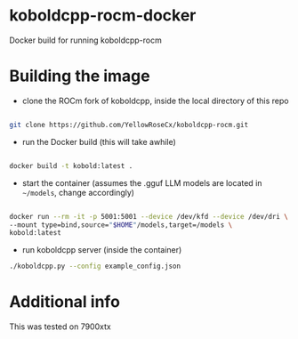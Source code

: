 # koboldcpp-rocm-docker
Docker build for running koboldcpp-rocm

# Building the image

- clone the ROCm fork of koboldcpp, inside the local directory of this repo

```bash

git clone https://github.com/YellowRoseCx/koboldcpp-rocm.git
```

- run the Docker build (this will take awhile)

```bash

docker build -t kobold:latest .

```

- start the container (assumes the .gguf LLM models are located in `~/models`, change accordingly)

```bash

docker run --rm -it -p 5001:5001 --device /dev/kfd --device /dev/dri \
--mount type=bind,source="$HOME"/models,target=/models \
kobold:latest
```

- run koboldcpp server (inside the container)

```bash
./koboldcpp.py --config example_config.json
```

# Additional info

This was tested on 7900xtx